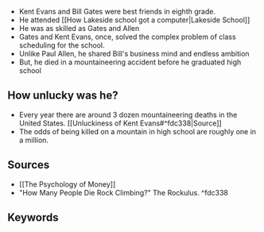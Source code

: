 - Kent Evans and Bill Gates were best friends in eighth grade.
- He attended [[How Lakeside school got a computer|Lakeside School]]
- He was as skilled as Gates and Allen
- Gates and Kent Evans, once, solved the complex problem of class scheduling for the school.
- Unlike Paul Allen, he shared Bill's business mind and endless ambition
- But, he died in a mountaineering accident before he graduated high school

## How unlucky was he?
- Every year there are around 3 dozen mountaineering deaths in the United States. [[Unluckiness of Kent Evans#^fdc338|Source]]
- The odds of being killed on a mountain in high school are roughly one in a million.
## Sources
- [[The Psychology of Money]]
- "How Many People Die Rock Climbing?" The Rockulus. ^fdc338
## Keywords
